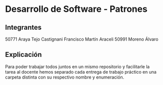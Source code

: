# Desarrollo de Software - Patrones 

## Integrantes 
50771 Araya Tejo 
 Castignani Francisco 
 Martín Araceli 
50991 Moreno Álvaro 

## Explicación 
Para poder trabajar todos juntos en un mismo repositorio y facilitarle la tarea al docente hemos separado cada entrega de trabajo práctico en una carpeta distinta con su respectivo nombre y enumeración. 
